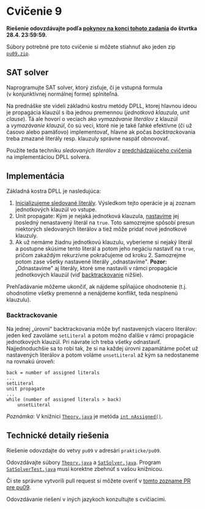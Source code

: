 Cvičenie 9
==========

**Riešenie odovzdávajte podľa
[pokynov na konci tohoto zadania](#technické-detaily-riešenia)
do štvrtka 28.4. 23:59:59.**

Súbory potrebné pre toto cvičenie si môžete stiahnuť ako jeden zip
[`pu09.zip`](https://github.com/FMFI-UK-1-AIN-412/lpi/archive/pu09.zip).

SAT solver
----------

Naprogramujte SAT solver, ktorý zisťuje, či je
vstupná formula (v konjunktívnej normálnej forme) splniteľná.

Na prednáške ste videli základnú kostru metódy DPLL, ktorej hlavnou ideou je
propagácia klauzúl s iba jednou premennou (_jednotková klauzula_,
<i lang="en">unit clause</i>). Tá ale hovorí o veciach ako _vymazávanie
literálov_ z klauzúl a _vymazávanie klauzúl_, čo sú veci, ktoré nie je také
ľahké efektívne (či už časovo alebo pamäťovo) implementovať, hlavne ak počas
<i lang="en">backtrack</i>ovania treba zmazané literály resp. klauzuly správne
naspäť obnovovať.

Použite teda techniku _sledovaných literálov_ z [predchádzajúceho cvičenia](../pu08/)
na implementáciou DPLL solvera.

## Implementácia

Základná kostra DPLL je nasledujúca:

1.  [Inicializujeme sledované literály](../pu08/#inicializácia).
    Výsledkom tejto operácie je aj zoznam jednotkových klauzúl vo vstupe.
2.  Unit propagate: Kým je nejaká jednotková klauzula,
    [nastavíme](../pu08/#vplyv-nastavovania-literálov-na-sledovanie) jej
    posledný nenastavený literál na `true`. Toto samozrejme spôsobí presun
    niektorých sledovaných literálov a tiež môže pridať nové jednotkové
    klauzuly.
3.  Ak už nemáme žiadnu jednotkovú klauzulu, vyberieme si nejaký literál
    a postupne skúsime tento literál a potom jeho negáciu nastaviť na
    `true`, pričom zakaždým rekurzívne pokračujeme od kroku 2.
    Samozrejme potom zase všetky nastavené literály „odnastavíme".
    **Pozor:** „Odnastavíme" aj literály, ktoré sme nastavili v rámci
    propagácie jednotkových klauzúl (viď [backtrackovanie](#backtrackovanie)
    nižšie).

Prehľadávanie môžeme ukončiť, ak nájdeme spĺňajúce ohodnotenie (t.j.
ohodnotíme všetky premenné a nenájdeme konflikt, teda nesplnenú klauzulu).

### Backtrackovanie

Na jednej „úrovni“ backtrackovania môže byť nastavených viacero literálov:
jeden keď zavoláme `setLiteral` a potom možno ďalšie v rámci propagácie
jednotkových klauzúl. Pri návrate ich treba všetky odnastaviť.
Najjednoduchšie sa to robí tak, že si na každej úrovni zapamätáme počet
už nastavených literálov a potom voláme `unsetLiteral` až kým sa nedostaneme
na rovnakú úroveň:

```
back = number of assigned literals
...
setLiteral
unit propagate
...
while (number of assigned literals > back)
    unsetLiteral
```

*Poznámka*: V knižnici [`Theory.java`](pu09-java/Theory.java) je metóda
[`int nAssigned()`](pu09-java/Theory.java#L343).

## Technické detaily riešenia

Riešenie odovzdajte do vetvy `pu09` v adresári `prakticke/pu09`.

Odovzdávajte súbory [`Theory.java`](pu09-java/Theory.java)
a [`SatSolver.java`](pu09-java/SatSolver.java).
Program [`SatSolverTest.java`](pu09-java/SatSolverTest.java)
musí korektne zbehnúť s vašou knižnicou.

Či ste správne vytvorili pull request si môžete overiť
v [tomto zozname PR pre pu09](https://github.com/pulls?utf8=%E2%9C%93&q=is%3Aopen+is%3Apr+user%3AFMFI-UK-1-AIN-412+base%3Apu09).

Odovzdávanie riešení v iných jazykoch konzultujte s cvičiacimi.
